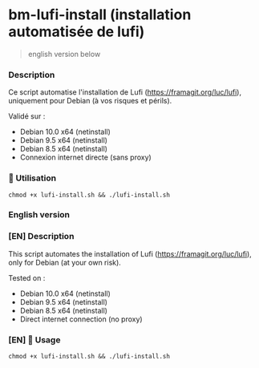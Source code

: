 bm-lufi-install (installation automatisée de lufi)
===

> english version below

### Description
Ce script automatise l'installation de Lufi (https://framagit.org/luc/lufi), uniquement pour Debian (à vos risques et périls).

Validé sur :

- Debian 10.0 x64 (netinstall)
- Debian 9.5 x64 (netinstall)
- Debian 8.5 x64 (netinstall)
- Connexion internet directe (sans proxy)

### 🚀 Utilisation
```chmod +x lufi-install.sh && ./lufi-install.sh```

### English version

### [EN] Description
This script automates the installation of Lufi (https://framagit.org/luc/lufi), only for Debian (at your own risk).

Tested on :

- Debian 10.0 x64 (netinstall)
- Debian 9.5 x64 (netinstall)
- Debian 8.5 x64 (netinstall)
- Direct internet connection (no proxy)

### [EN] 🚀 Usage
```chmod +x lufi-install.sh && ./lufi-install.sh```